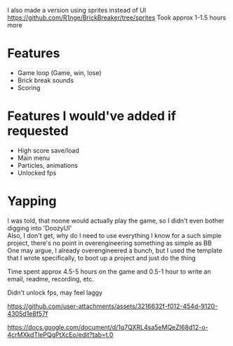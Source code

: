 I also made a version using sprites instead of UI	
https://github.com/R1nge/BrickBreaker/tree/sprites
Took approx 1-1.5 hours more

# Features
- Game loop (Game, win, lose)
- Brick break sounds
- Scoring

# Features I would've added if requested
- High score save/load
- Main menu
- Particles, animations
- Unlocked fps

# Yapping 
I was told, that noone would actually play the game, so I didn't even bother digging into 'DoozyUI'  
Also, I don't get, why do I need to use everything I know for a such simple project, there's no point in overengineering something as simple as BB  
One may argue, I already overengineered a bunch, but I used the template that I wrote specifically, to boot up a project and just do the thing  

Time spent approx 4.5-5 hours on the game and 0.5-1 hour to write an email, readme, recording, etc.	

Didn't unlock fps, may feel laggy	



https://github.com/user-attachments/assets/3216632f-f012-454d-9120-4305d1e8f57f

https://docs.google.com/document/d/1q7QXRL4sa5eMQeZI68d12-o-4crMXkdTlePQgPtXcEo/edit?tab=t.0
